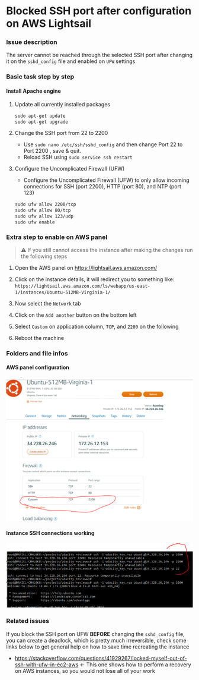 # Blocked SSH port after configuration on AWS Lightsail

### Issue description

The server cannot be reached through the selected SSH port after changing it on the `sshd_config` file and enabled on `UFW` settings 

### Basic task step by step

#### Install Apache engine
1. Update all currently installed packages
	```$bash
	sudo apt-get update
	sudo apt-get upgrade
	```
	

2. Change the SSH port from 22 to 2200
	* Use `sudo nano /etc/ssh/sshd_config` and then change Port 22 to Port 2200 , save & quit.
	* Reload SSH using `sudo service ssh restart`

3. Configure the Uncomplicated Firewall (UFW)

	* Configure the Uncomplicated Firewall (UFW) to only allow incoming connections for SSH (port 2200), HTTP (port 80), and NTP (port 123)
	```$bash
	sudo ufw allow 2200/tcp
	sudo ufw allow 80/tcp
	sudo ufw allow 123/udp
	sudo ufw enable 
	```


### Extra step to enable on AWS panel
> :warning: If you still cannot access the instance after making the changes run the following steps

1. Open the AWS panel on https://lightsail.aws.amazon.com/

2. Click on the instance details, it will redirect you to something like: `https://lightsail.aws.amazon.com/ls/webapp/us-east-1/instances/Ubuntu-512MB-Virginia-1/`

3. Now select the `Network` tab

4. Click on the `Add another` button on the bottom left

5. Select `Custom` on application column, `TCP`, and `2200` on the following

6. Reboot the machine



### Folders and file infos

#### AWS panel configuration
![AWS Panel](./images/aws.png)


#### Instance SSH connections working
![Working example](./images/working.png)



### Related issues
If you block the SSH port on UFW **BEFORE** changing the `sshd_config` file, you can create a deadlock, which is pretty much irreversible, check some links below to get general help on how to save time recreating the instance
* https://stackoverflow.com/questions/41929267/locked-myself-out-of-ssh-with-ufw-in-ec2-aws <- This one shows how to perform a recovery on AWS instances, so you would not lose all of your work


